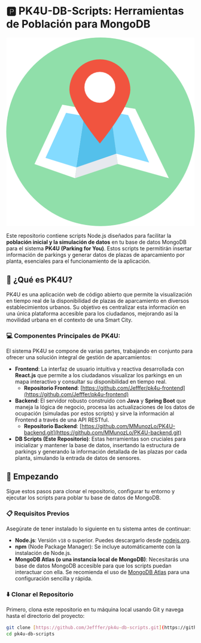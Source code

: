 # 🅿️ PK4U-DB-Scripts: Herramientas de Población para MongoDB

![PK4U Logo](https://raw.githubusercontent.com/Jefffer/pk4u-frontend/main/public/pk4u-v1.png)

Este repositorio contiene scripts Node.js diseñados para facilitar la **población inicial y la simulación de datos** en tu base de datos MongoDB para el sistema **PK4U (Parking for You)**. Estos scripts te permitirán insertar información de parkings y generar datos de plazas de aparcamiento por planta, esenciales para el funcionamiento de la aplicación.

## 🌟 ¿Qué es PK4U?

PK4U es una aplicación web de código abierto que permite la visualización en tiempo real de la disponibilidad de plazas de aparcamiento en diversos establecimientos urbanos. Su objetivo es centralizar esta información en una única plataforma accesible para los ciudadanos, mejorando así la movilidad urbana en el contexto de una Smart City. 

### 💻 Componentes Principales de PK4U:

El sistema PK4U se compone de varias partes, trabajando en conjunto para ofrecer una solución integral de gestión de aparcamientos:

* **Frontend**: La interfaz de usuario intuitiva y reactiva desarrollada con **React.js** que permite a los ciudadanos visualizar los parkings en un mapa interactivo y consultar su disponibilidad en tiempo real. 
    * **Repositorio Frontend**: [https://github.com/Jefffer/pk4u-frontend](https://github.com/Jefffer/pk4u-frontend)
* **Backend**: El servidor robusto construido con **Java** y **Spring Boot** que maneja la lógica de negocio, procesa las actualizaciones de los datos de ocupación (simuladas por estos scripts) y sirve la información al Frontend a través de una API RESTful. 
    * **Repositorio Backend**: [https://github.com/MMunozLo/PK4U-backend.git](https://github.com/MMunozLo/PK4U-backend.git)
* **DB Scripts (Este Repositorio)**: Estas herramientas son cruciales para inicializar y mantener la base de datos, insertando la estructura de parkings y generando la información detallada de las plazas por cada planta, simulando la entrada de datos de sensores. 

## 🚀 Empezando

Sigue estos pasos para clonar el repositorio, configurar tu entorno y ejecutar los scripts para poblar tu base de datos de MongoDB.

### 📋 Requisitos Previos

Asegúrate de tener instalado lo siguiente en tu sistema antes de continuar:

* **Node.js**: Versión `v18` o superior. Puedes descargarlo desde [nodejs.org](https://nodejs.org/).
* **npm** (Node Package Manager): Se incluye automáticamente con la instalación de Node.js.
* **MongoDB Atlas (o una instancia local de MongoDB)**: Necesitarás una base de datos MongoDB accesible para que los scripts puedan interactuar con ella. Se recomienda el uso de [MongoDB Atlas](https://www.mongodb.com/cloud/atlas) para una configuración sencilla y rápida.

### ⬇️ Clonar el Repositorio

Primero, clona este repositorio en tu máquina local usando Git y navega hasta el directorio del proyecto:

```bash
git clone [https://github.com/Jefffer/pk4u-db-scripts.git](https://github.com/Jefffer/pk4u-db-scripts.git)
cd pk4u-db-scripts
```
